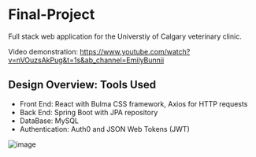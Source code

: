 # Final-Project
Full stack web application for the Universtiy of Calgary veterinary clinic.

Video demonstration: https://www.youtube.com/watch?v=nVOuzsAkPug&t=1s&ab_channel=EmilyBunnii

## Design Overview: Tools Used
- Front End: React with Bulma CSS framework, Axios for HTTP requests
- Back End: Spring Boot with JPA repository
- DataBase: MySQL
- Authentication: Auth0 and JSON Web Tokens (JWT)


![image](https://user-images.githubusercontent.com/68518246/147005189-6833a352-0306-48df-8010-17d2ab43ba19.png)
